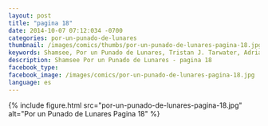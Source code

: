 ```yaml
---
layout: post
title: "pagina 18"
date: 2014-10-07 07:12:034 -0700
categories: por-un-punado-de-lunares
thumbnail: /images/comics/thumbs/por-un-punado-de-lunares-pagina-18.jpg
keywords: Shamsee, Por un Punado de Lunares, Tristan J. Tarwater, Adrian Ricker
description: Shamsee Por un Punado de Lunares - pagina 18
facebook_type: 
facebook_image: /images/comics/por-un-punado-de-lunares-pagina-18.jpg
language: es
---
```

{% include figure.html src="por-un-punado-de-lunares-pagina-18.jpg" alt="Por un Punado de Lunares Pagina 18" %}